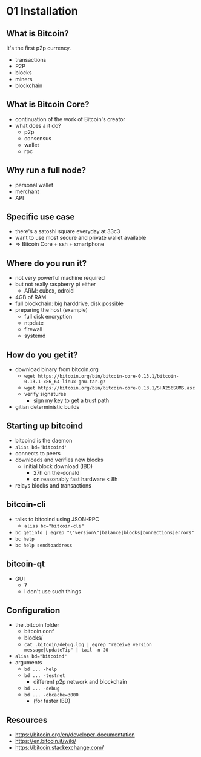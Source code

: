 01 Installation
===

What is Bitcoin?
---
It's the first p2p currency.

* transactions
* P2P
* blocks
* miners
* blockchain

What is Bitcoin Core?
---
* continuation of the work of
    Bitcoin's creator
* what does a it do?
    * p2p
    * consensus
    * wallet
    * rpc

Why run a full node?
---
* personal wallet
* merchant
* API

Specific use case
---
* there's a satoshi square
    everyday at 33c3
* want to use most secure and
    private wallet available
* => Bitcoin Core + ssh + smartphone

Where do you run it?
---
* not very powerful machine required
* but not really raspberry pi either
    * ARM: cubox, odroid
* 4GB of RAM
* full blockchain: big harddrive,
    disk possible
* preparing the host (example)
    * full disk encryption
    * ntpdate
    * firewall
    * systemd

How do you get it?
---
* download binary from bitcoin.org
    * `wget https://bitcoin.org/bin/bitcoin-core-0.13.1/bitcoin-0.13.1-x86_64-linux-gnu.tar.gz`
    * `wget https://bitcoin.org/bin/bitcoin-core-0.13.1/SHA256SUMS.asc`
    * verify signatures
        * sign my key to get a trust path
* gitian deterministic builds

Starting up bitcoind
---
* bitcoind is the daemon
* `alias bd='bitcoind'`
* connects to peers
* downloads and verifies new blocks
    * initial block download (IBD)
        * 27h on the-donald
        * on reasonably fast hardware < 8h
* relays blocks and transactions

bitcoin-cli
---
* talks to bitcoind using JSON-RPC
    * `alias bc="bitcoin-cli"`
* `bc getinfo | egrep "\"version\"|balance|blocks|connections|errors"`
* `bc help`
* `bc help sendtoaddress`

bitcoin-qt
---
* GUI
    * ?
    * I don't use such things

Configuration
---
* the .bitcoin folder
    * bitcoin.conf
    * blocks/
    * `cat .bitcoin/debug.log | egrep "receive version message|UpdateTip" | tail -n 20`
* `alias bd="bitcoind"`
* arguments
    * `bd ... -help`
    * `bd ... -testnet`
        * different p2p network and blockchain
    * `bd ... -debug`
    * `bd ... -dbcache=3000`
        * (for faster IBD)

Resources
---
* https://bitcoin.org/en/developer-documentation
* https://en.bitcoin.it/wiki/
* https://bitcoin.stackexchange.com/
